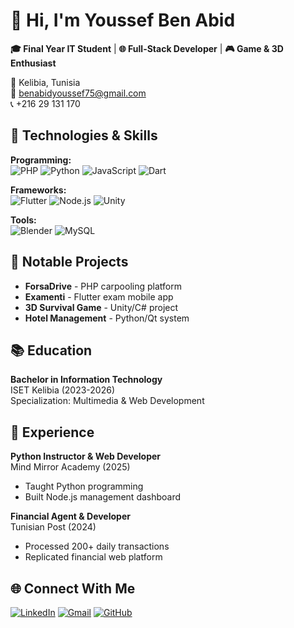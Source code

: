 # 👋 Hi, I'm Youssef Ben Abid

**🎓 Final Year IT Student** | **🌐 Full-Stack Developer** | **🎮 Game & 3D Enthusiast**

📍 Kelibia, Tunisia  
📧 benabidyoussef75@gmail.com  
📞 +216 29 131 170  

## 🔧 Technologies & Skills

**Programming:**  
![PHP](https://img.shields.io/badge/PHP-777BB4?logo=php&logoColor=white)
![Python](https://img.shields.io/badge/Python-3776AB?logo=python&logoColor=white)
![JavaScript](https://img.shields.io/badge/JavaScript-F7DF1E?logo=javascript&logoColor=black)
![Dart](https://img.shields.io/badge/Dart-0175C2?logo=dart&logoColor=white)

**Frameworks:**  
![Flutter](https://img.shields.io/badge/Flutter-02569B?logo=flutter&logoColor=white)
![Node.js](https://img.shields.io/badge/Node.js-339933?logo=nodedotjs&logoColor=white)
![Unity](https://img.shields.io/badge/Unity-FFFFFF?logo=unity&logoColor=black)

**Tools:**  
![Blender](https://img.shields.io/badge/Blender-F5792A?logo=blender&logoColor=white)
![MySQL](https://img.shields.io/badge/MySQL-4479A1?logo=mysql&logoColor=white)

## 🚀 Notable Projects

- **ForsaDrive** - PHP carpooling platform
- **Examenti** - Flutter exam mobile app
- **3D Survival Game** - Unity/C# project
- **Hotel Management** - Python/Qt system

## 📚 Education

**Bachelor in Information Technology**  
ISET Kelibia (2023-2026)  
Specialization: Multimedia & Web Development

## 💼 Experience

**Python Instructor & Web Developer**  
Mind Mirror Academy (2025)  
- Taught Python programming
- Built Node.js management dashboard

**Financial Agent & Developer**  
Tunisian Post (2024)  
- Processed 200+ daily transactions
- Replicated financial web platform

## 🌐 Connect With Me

[![LinkedIn](https://img.shields.io/badge/LinkedIn-0077B5?logo=linkedin&logoColor=white)](https://rb.gy/6c8y0b)
[![Gmail](https://img.shields.io/badge/Gmail-D14836?logo=gmail&logoColor=white)](mailto:benabidyoussef75@gmail.com)
[![GitHub](https://img.shields.io/badge/GitHub-181717?logo=github&logoColor=white)](https://github.com/Ucef75)
